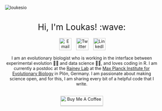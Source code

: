 <p align="left"> <img src="https://komarev.com/ghpvc/?username=loukesio&label=Views&color=blue&style=plastic" alt="loukesio" /> </p>
<h1 style="font-weight:normal" align="center">
  &nbsp;Hi, I'm Loukas! :wave:&nbsp;
</h1>

<div align="center">

&nbsp;&nbsp;&nbsp;
<a href="mailto:theodosiou@evolbio.mpg.de"><img border="0" alt="Email" src="https://assets.dryicons.com/uploads/icon/svg/8007/c804652c-fae4-43d7-b539-187d6a408254.svg" width="40" height="40"></a>&nbsp;&nbsp;&nbsp;
<a href="https://twitter.com/loukesio"><img border="0" alt="Twitter" src="https://assets.dryicons.com/uploads/icon/svg/8385/c23f7ffc-ca8d-4246-8978-ce9f6d5bcc99.svg" width="40" height="40"></a>&nbsp;&nbsp;&nbsp;
<a href="https://www.linkedin.com/in/loukas-theodosiou-a690ab91/"><img border="0" alt="LinkedIn" src="https://assets.dryicons.com/uploads/icon/svg/8337/a347cd89-1662-4421-be90-58e5e8004eae.svg" width="40" height="40"></a>&nbsp;&nbsp;&nbsp;

I am an evolutionary biologist who is working in the interface between experimental evolution :man_scientist: and data science :man_technologist:, and loves coding in R. I am currently a postdoc at the [Rainey Lab](http://micropop.evolbio.mpg.de/) at the [Max Planck Institute for Evolutionary Biology](https://www.evolbio.mpg.de/2169/en) in Plön, Germany. I am passionate about making science open, and for this, I am sharing every bit of a helpful code that I write.

  

<div align="center">
  <br>
  <a href="https://www.buymeacoffee.com/Loukas" target="_blank"><img src="https://www.buymeacoffee.com/assets/img/guidelines/download-assets-sm-1.svg" alt="Buy Me A Coffee" style="height: 32px !important;width: 140px !important;box-shadow: 0px 3px 2px 0px rgba(190, 190, 190, 0.5) !important;-webkit-box-shadow: 0px 3px 2px 0px rgba(190, 190, 190, 0.5) !important;" ></a>
  <br><br>
  </div>
</h1>


<!--

![R](https://img.shields.io/badge/r-%23276DC3.svg?style=for-the-badge&logo=r&logoColor=white)
![Python](https://img.shields.io/badge/python-3670A0?style=for-the-badge&logo=python&logoColor=ffdd54)
![JavaScript](https://img.shields.io/badge/javascript-%23323330.svg?style=for-the-badge&logo=javascript&logoColor=%23F7DF1E)
![Markdown](https://img.shields.io/badge/markdown-%23000000.svg?style=for-the-badge&logo=markdown&logoColor=white)
![Shell Script](https://img.shields.io/badge/shell_script-%23121011.svg?style=for-the-badge&logo=gnu-bash&logoColor=white)
![GitHub](https://img.shields.io/badge/github-%23121011.svg?style=for-the-badge&logo=github&logoColor=white)
![GitLab](https://img.shields.io/badge/gitlab-%23181717.svg?style=for-the-badge&logo=gitlab&logoColor=white)

![Affinity Designer](https://img.shields.io/badge/affinity%20desginer-%231B72BE.svg?style=for-the-badge&logo=affinity-designer&logoColor=white)

<img align="center" width="47%" src="https://github-readme-stats.vercel.app/api/top-langs/?username=loukesio&layout=compact" />
<img align="center" width="47%" src="https://github-readme-stats.vercel.app/api?username=loukesio&show_icons=true&theme=light&line_height=27" alt="Loukas's github stats"/>


[![Top Langs](https://github-readme-stats.vercel.app/api/top-langs/?username=loukesio&layout=compact)](https://github.com/loukesio/github-readme-stats)

 <details>
 <summary>:sauropod:  Most Used Languages </summary>
<img align="center" src="https://github-readme-stats.vercel.app/api/top-langs/?username=loukesio&theme=light&hide_langs_below=1" />
  </details>


<details>
<summary>:t-rex: GitHub Stats</summary>
 <img align="center" src="https://github-readme-stats.vercel.app/api?username=loukesio&show_icons=true&theme=light&line_height=27" alt="Loukas's github stats"/>
  </details>




<!--
**loukesio/loukesio** is a ✨ _special_ ✨ repository because its `README.md` (this file) appears on your GitHub profile.

Here are some ideas to get you started:

- 🔭 I’m currently working on ...
- 🌱 I’m currently learning ...
- 👯 I’m looking to collaborate on ...
- 🤔 I’m looking for help with ...
- 💬 Ask me about ...
- 📫 How to reach me: ...
- 😄 Pronouns: ...
- ⚡ Fun fact: ...
-->
